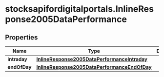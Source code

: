 # stocksapifordigitalportals.InlineResponse2005DataPerformance

## Properties

Name | Type | Description | Notes
------------ | ------------- | ------------- | -------------
**intraday** | [**InlineResponse2005DataPerformanceIntraday**](InlineResponse2005DataPerformanceIntraday.md) |  | [optional] 
**endOfDay** | [**InlineResponse2005DataPerformanceEndOfDay**](InlineResponse2005DataPerformanceEndOfDay.md) |  | [optional] 


